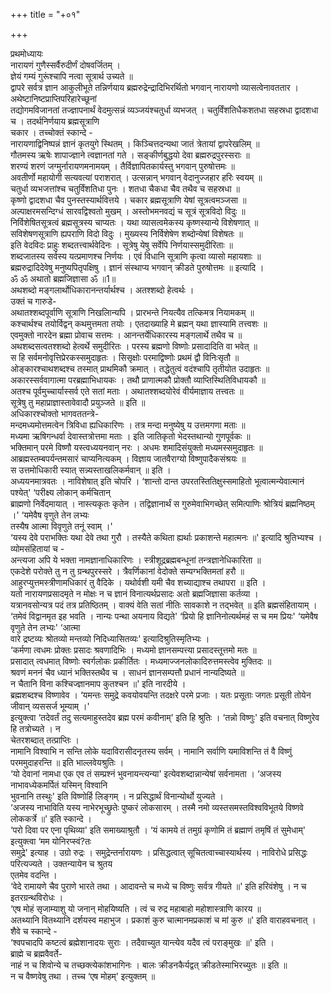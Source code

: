 +++
title = "+०१"

+++

प्रथमोध्यायः  
नारायणं गुणैस्सर्वैरुदीर्णं दोषवर्जितम् ।  
ज्ञेयं गम्यं गुरूंश्चापि नत्वा सूत्रार्थ उच्यते ॥  
द्वापरे सर्वत्र ज्ञान आकुलीभूते तन्निर्णयाय ब्रह्मरुद्रेन्द्रादिभिरर्थितो भगवान् नारायणो व्यासत्वेनावततार । अथेष्टानिष्टप्राप्तिपरिहारेच्छूनां   
तद्योगमविजानतां तज्ज्ञापनार्थं वेदमुत्सन्नं व्यञ्जयंश्चतुर्धा व्यभजत् । चतुर्विंशतिधैकशतधा सहस्रधा द्वादशधा च । तदर्थनिर्णयाय ब्रह्मसूत्राणि   
चकार । तच्चोक्तं स्कान्दे -  
नारायणाद्विनिष्पन्नं ज्ञानं कृतयुगे स्थितम् । किञ्चित्तदन्यथा जातं त्रेतायां द्वापरेखलिम् ॥  
गौतमस्य ऋषेः शापाज्ज्ञाने त्वज्ञानतां गते । सङ्कीर्णबुद्धयो देवा ब्रह्मरुद्रपुरस्सराः ॥  
शरण्यं शरणं जग्मुर्नारायणमनामयम् । तैर्विज्ञापितकार्यस्तु भगवान् पुरुषोत्तमः ॥  
अवतीर्णो महायोगी सत्यवत्यां पराशरात् । उत्सन्नान् भगवान् वेदानुज्जहार हरिः स्वयम् ॥  
चतुर्धा व्यभजत्तांश्च चतुर्विंशतिधा पुनः । शतधा चैकधा चैव तथैव च सहस्रधा ॥   
कृष्णो द्वादशधा चैव पुनस्तस्यार्थवित्तये । चकार ब्रह्मसूत्राणि येषां सूत्रत्वमञ्जसा ॥   
अल्पाक्षरमसन्दिग्धं सारवद्विश्वतो मुखम् । अस्तोभमनवद्यं च सूत्रं सूत्रविदो विदुः ॥  
निर्विशेषितसूत्रत्वं ब्रह्मसूत्रस्य चाप्यतः । यथा व्यासत्वमेकस्य कृष्णस्यान्ये विशेषणात् ॥  
सविशेषणसूत्राणि ह्यपराणि विदो विदुः । मुख्यस्य निर्विशेषेण शब्दोन्येषां विशेषतः ॥  
इति वेदविदः प्राहुः शब्दतत्त्वार्थवेदिनः । सूत्रेषु येषु सर्वेपि निर्णयास्समुदीरिताः ॥  
शब्दजातस्य सर्वस्य यत्प्रमाणश्च निर्णयः । एवं विधानि सूत्राणि कृत्वा व्यासो महायशाः ॥  
ब्रह्मरुद्रादिदेवेषु मनुष्यपितृपक्षिषु । ज्ञानं संस्थाप्य भगवान् क्रीडते पुरुषोत्तमः ॥ इत्यादि ।  
ॐ ॐ अथातो ब्रह्मजिज्ञासा ॐ ॥1॥  
अथशब्दो मङ्गलार्थोधिकारानन्तर्यार्थश्च । अतश्शब्दो हेत्वर्थः ।  
उक्तं च गारुडे-   
अथातश्शब्दपूर्वाणि सूत्राणि निखलिान्यपि । प्रारभन्ते नियत्यैव तत्किमत्र नियामकम् ॥  
कश्चार्थश्च तयोर्विद्वन् कथमुत्तमता तयोः । एतदाख्याहि मे ब्रह्मन् यथा ज्ञास्यामि तत्त्वशः ॥  
एवमुक्तो नारदेन ब्रह्मा प्रोवाच सत्तमः । आनन्तर्येधिकारस्य मङ्गलार्थे तथैव च ॥  
अथशब्दसत्वतश्शब्दो हेत्वर्थे समुदीरितः । परस्य ब्रह्मणो विष्णोः प्रसादादिति वा भवेत् ॥  
स हि सर्वमनोवृत्तिप्रेरकस्समुदाहृतः । सिसृक्षोः परमाद्विष्णोः प्रथमं द्वौ विनिःसृतौ ॥  
ओङ्कारश्चाथशब्दश्च तस्मात् प्राथमिकौ क्रमात् । तद्धेतुत्वं वदंश्चापि तृतीयोत उदाहृतः ॥  
अकारस्सर्ववागात्मा परब्रह्माभिधायकः । तथौ प्राणात्मकौ प्रोक्तौ व्याप्तिस्थितिविधायकौ ॥  
अतश्च पूर्वमुच्चार्यास्सर्व एते सतां मताः । अथातश्शब्दयोरेवं वीर्यमाज्ञाय तत्त्वतः ॥  
सूत्रेषु तु महाप्राज्ञास्तावेवादौ प्रयुञ्जते ॥ इति ॥  
अधिकारश्चोक्तो भागवततन्त्रे-  
मन्दमध्यमोत्तमत्वेन त्रिविधा ह्यधिकारिणः । तत्र मन्दा मनुष्येषु य उत्तमगणा मताः ॥  
मध्यमा ऋषिगन्धर्वा देवास्तत्रोत्तमा मताः । इति जातिकृतो भेदस्तथान्यो गुणपूर्वकः ॥  
भक्तिमान् परमे विष्णौ यस्त्वध्ययनवान् नरः । अधमः शमादिसंयुक्तो मध्यमस्समुदाहृतः ॥  
आब्रह्मस्तम्बपर्यन्तमसारं चाप्यनित्यकम् । विज्ञाय जातवैराग्यो विष्णुपादैकसंश्रयः ॥  
स उत्तमोधिकारी स्यात् सन्न्यस्ताखलिकर्मवान् ॥ इति ।  
अध्ययनमात्रवतः । नाविशेषात् इति चोपरि । ‘शान्तो दान्त उपरतस्तितिक्षुस्समाहितो भूत्वात्मन्येवात्मानं पश्येत्' ‘परीक्ष्य लोकान् कर्मचितान्   
ब्राह्मणो निर्वेदमायात् । नास्त्यकृतः कृतेन । तद्विज्ञानार्थं स गुरुमेवाभिगच्छेत् समित्पाणिः श्रोत्रियं ब्रह्मनिष्ठम् ।' ‘यमेवैष वृणुते तेन लभ्यः   
तस्यैष आत्मा विवृणुते तनूं स्वाम् ।'  
‘यस्य देवे पराभक्तिः यथा देवे तथा गुरौ । तस्यैते कथिता ह्यर्थाः प्रकाशन्ते महात्मनः ॥' इत्यादि श्रुतिभ्यश्च ।  
व्योमसंहितायां च -  
अन्त्यजा अपि ये भक्ता नामज्ञानाधिकारिणः । स्त्रीशूद्रब्रह्मबन्धूनां तन्त्रज्ञानेधिकारिता ॥  
एकदेशे परोक्ते तु न तु ग्रन्थपुरस्सरे । त्रैवर्णिकानां वेदोक्ते सम्यग्भक्तिमतां हरौ ॥  
आहुरप्युत्तमस्त्रीणामधिकारं तु वैदिके । यथोर्वशी यमी चैव शच्याद्याश्च तथापरा ॥ इति ।  
यतो नारायणप्रसादमृते न मोक्षः न च ज्ञानं विनात्यर्थप्रसादः अतो ब्रह्मजिज्ञासा कर्तव्या ।   
यत्रानवसोन्यत्र पदं तत्र प्रतिष्ठितम् । वाक्यं वेति सतां नीतिः सावकाशे न तद्भवेत् ॥ इति ब्रह्मसंहितायाम् ।  
‘तमेवं विद्वानमृत इह भवति । नान्यः पन्था अयनाय विद्यते' ‘प्रियो हि ज्ञानिनोत्यर्थमहं स च मम प्रियः' ‘यमेवैष वृणुते तेन लभ्यः' ‘आत्मा   
वारे द्रष्टव्यः श्रोतव्यो मन्तव्यो निदिध्यासितव्यः' इत्यादिश्रुतिस्मृतिभ्यः ।   
‘कर्मणा त्वधमः प्रोक्तः प्रसादः श्रवणादिभिः । मध्यमो ज्ञानसम्पत्त्या प्रसादस्तूत्तमो मतः ॥  
प्रसादात् त्वधमात् विष्णोः स्वर्गलोकः प्रकीर्तितः । मध्यमाज्जनलोकादिरुत्तमस्त्वेव मुक्तिदः ॥  
श्रवणं मननं चैव ध्यानं भक्तिस्तथैव च । साधनं ज्ञानसम्पत्तौ प्रधानं नान्यदिष्यते ॥  
न चैतानि विना कश्चिज्ज्ञानमाप कुतश्चन ॥' इति नारदीये ।  
ब्रह्मशब्दश्च विष्णावेव । ‘यमन्तः समुद्रे कवयोवयन्ति तदक्षरे परमे प्रजाः । यतः प्रसूताः जगतः प्रसूती तोयेन जीवान् व्यससर्ज भूम्याम् ।'   
इत्युक्त्वा ‘तदेवर्तं तदु सत्यमाहुस्तदेव ब्रह्म परमं कवीनाम्' इति हि श्रुतिः । ‘तन्नो विष्णुः' इति वचनात् विष्णुरेव हि तत्रोच्यते । न   
चेतरशब्दात् तत्प्राप्तिः ।   
नामानि विश्वाभि न सन्ति लोके यदाविरासीदनृतस्य सर्वम् । नामानि सर्वाणि यमाविशन्ति तं वै विष्णुं परममुदाहरन्ति ॥ इति भाल्लवेयश्रुतिः ।  
‘यो देवानां नामधा एक एव तं सम्प्रश्नं भुवनायन्त्यन्या' इत्येवशब्दान्नान्येषां सर्वनामता । ‘अजस्य नाभावध्येकमर्पितं यस्मिन् विश्वानि   
भुवनानि तस्थुः' इति विष्णोर्हि लिङ्गम् । न प्रसिद्धार्थं विनान्योर्थो युज्यते ।  
‘अजस्य नाभाविति यस्य नाभेरभूच्छ्रुतेः पुष्करं लोकसारम् । तस्मै नमो व्यस्तसमस्तविश्वविभूतये विष्णवे लोककर्त्रे ॥' इति स्कान्दे ।  
‘परो दिवा पर एना पृथिव्या' इति समाख्याश्रुतौ । ‘यं कामये तं तमुग्रं कृणोमि तं ब्रह्माणं तमृषिं तं सुमेधाम्' इत्युक्त्वा ‘मम योनिरप्स्वं?तः   
समुद्रे' इत्याह । उग्रो रुद्रः । समुद्रेन्तर्नारायणः । प्रसिद्धत्वात् सूचितत्वाच्चास्यार्थस्य । नाविरोधे प्रसिद्धः परित्यज्यते । उक्तन्यायेन च श्रुतय   
एतमेव वदन्ति ।   
‘वेदे रामायणे चैव पुराणे भारते तथा । आदावन्ते च मध्ये च विष्णुः सर्वत्र गीयते ॥' इति हरिवंशेषु । न च इतरग्रन्थविरोधः ।  
‘एष मोहं सृजाम्याशु यो जनान् मोहयिष्यति । त्वं च रुद्र महाबाहो महोशास्त्राणि कारय ॥  
अतथ्यानि वितथ्यानि दर्शयस्व महाभुज । प्रकाशं कुरु चात्मानमप्रकाशं च मां कुरु ॥' इति वाराहवचनात् ।  
शैवे च स्कान्दे -  
‘श्वपचादपि कष्टत्वं ब्रह्मेशानादयः सुराः । तदैवाच्युत यान्त्येव यदैव त्वं पराङ्मुखः ॥' इति ।  
ब्राह्मे च ब्रह्मवैवर्ते-  
नाहं न च शिवोन्ये च तच्छक्त्येकांशभागिनः । बालः क्रीडनकैर्यद्वत् क्रीडतेस्माभिरच्युतः ॥ इति ॥  
न च वैष्णवेषु तथा । तच्च ‘एष मोहम्' इत्युक्तम् ॥  
